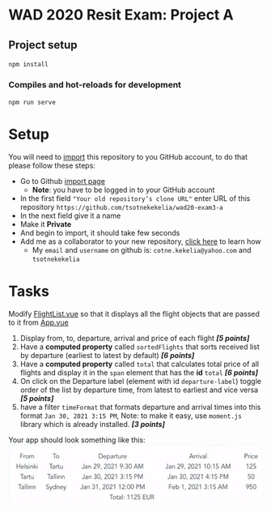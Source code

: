 # WAD 2020 Resit Exam: Project A

## Project setup
```
npm install
```

### Compiles and hot-reloads for development
```
npm run serve
```

# Setup

You will need to [import](https://docs.github.com/en/free-pro-team@latest/github/importing-your-projects-to-github/importing-a-repository-with-github-importer) 
this repository to you GitHub account, to do that please follow these steps:
* Go to Github [import page](https://github.com/new/import)
  * **Note**: you have to be logged in to your GitHub account
* In the first field `"Your old repository’s clone URL"` enter URL of this repository `https://github.com/tsotnekekelia/wad20-exam3-a`
* In  the next field give it a name
* Make it **Private**
* And begin to import, it should take few seconds
* Add me as a collaborator to your new repository, [click here](https://docs.github.com/en/free-pro-team@latest/github/setting-up-and-managing-your-github-user-account/inviting-collaborators-to-a-personal-repository)
 to learn how
  * My `email` and `username` on github is: `cotne.kekelia@yahoo.com` and `tsotnekekelia`


# Tasks

Modify [FlightList.vue](src/components/FlightList.vue)
 so that it displays all the flight objects that are passed to it from [App.vue](./src/App.vue)

1. Display from, to, departure, arrival and price of each flight _**[5 points]**_
2. Have a **computed property** called `sortedFlights` 
that sorts received list by departure (earliest to latest by default) _**[6 points]**_
3. Have a **computed property** called `total` that calculates 
total price of all flights and display it in the `span`
 element that has the **id** `total` _**[6 points]**_
4. On click on the Departure label (element with id `departure-label`) 
toggle order of the list by departure time, from latest to earliest and vice versa _**[5 points]**_
5. have a filter `timeFormat` that formats departure and arrival times into this format `Jan 30, 2021 3:15 PM`,
 Note: to make it easy, use `moment.js` library which is already installed.  _**[3 points]**_

Your app should look something like this:
![screenshot](./src/assets/screenshot.gif)

